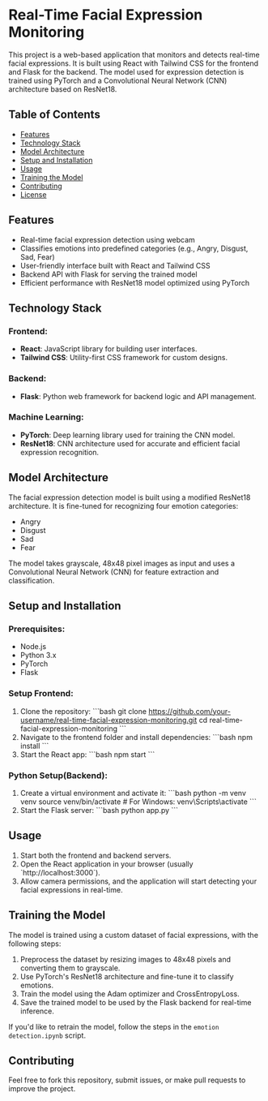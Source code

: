 
# Real-Time Facial Expression Monitoring

This project is a web-based application that monitors and detects real-time facial expressions. It is built using React with Tailwind CSS for the frontend and Flask for the backend. The model used for expression detection is trained using PyTorch and a Convolutional Neural Network (CNN) architecture based on ResNet18.

## Table of Contents
- [Features](#features)
- [Technology Stack](#technology-stack)
- [Model Architecture](#model-architecture)
- [Setup and Installation](#setup-and-installation)
- [Usage](#usage)
- [Training the Model](#training-the-model)
- [Contributing](#contributing)
- [License](#license)

## Features
- Real-time facial expression detection using webcam
- Classifies emotions into predefined categories (e.g., Angry, Disgust, Sad, Fear)
- User-friendly interface built with React and Tailwind CSS
- Backend API with Flask for serving the trained model
- Efficient performance with ResNet18 model optimized using PyTorch

## Technology Stack

### Frontend:
- **React**: JavaScript library for building user interfaces.
- **Tailwind CSS**: Utility-first CSS framework for custom designs.
  
### Backend:
- **Flask**: Python web framework for backend logic and API management.
  
### Machine Learning:
- **PyTorch**: Deep learning library used for training the CNN model.
- **ResNet18**: CNN architecture used for accurate and efficient facial expression recognition.

## Model Architecture
The facial expression detection model is built using a modified ResNet18 architecture. It is fine-tuned for recognizing four emotion categories: 
- Angry
- Disgust
- Sad
- Fear

The model takes grayscale, 48x48 pixel images as input and uses a Convolutional Neural Network (CNN) for feature extraction and classification.

## Setup and Installation

### Prerequisites:
- Node.js
- Python 3.x
- PyTorch
- Flask

### Setup Frontend:
1. Clone the repository:
   \`\`\`bash
   git clone https://github.com/your-username/real-time-facial-expression-monitoring.git
   cd real-time-facial-expression-monitoring
   \`\`\`
2. Navigate to the frontend folder and install dependencies:
   \`\`\`bash
   npm install
   \`\`\`
3. Start the React app:
\`\`\`bash
npm start
\`\`\`

### Python Setup(Backend):
1. Create a virtual environment and activate it:
   \`\`\`bash
   python -m venv venv
   source venv/bin/activate  # For Windows: venv\Scripts\activate
   \`\`\`
3. Start the Flask server:
   \`\`\`bash
   python app.py
   \`\`\`

## Usage
1. Start both the frontend and backend servers.
2. Open the React application in your browser (usually \`http://localhost:3000\`).
3. Allow camera permissions, and the application will start detecting your facial expressions in real-time.

## Training the Model
The model is trained using a custom dataset of facial expressions, with the following steps:

1. Preprocess the dataset by resizing images to 48x48 pixels and converting them to grayscale.
2. Use PyTorch's ResNet18 architecture and fine-tune it to classify emotions.
3. Train the model using the Adam optimizer and CrossEntropyLoss.
4. Save the trained model to be used by the Flask backend for real-time inference.

If you'd like to retrain the model, follow the steps in the `emotion detection.ipynb` script.

## Contributing
Feel free to fork this repository, submit issues, or make pull requests to improve the project.


